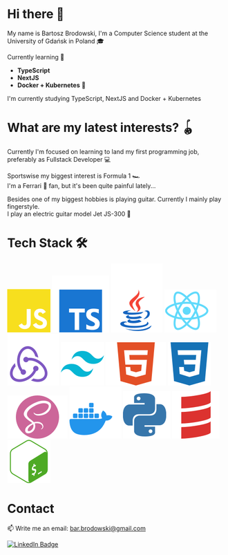 # Hi there 👋

My name is Bartosz Brodowski, I'm a Computer Science student at the University of Gdańsk in Poland :mortar_board:
<br/>

Currently learning :seedling:

- **TypeScript**
- **NextJS**
- **Docker + Kubernetes** :whale:

I'm currently studying TypeScript, NextJS and Docker + Kubernetes

# What are my latest interests? :yo_yo:

Currently I'm focused on learning to land my first programming job, preferably as Fullstack Developer :computer:

Sportswise my biggest interest is Formula 1 :racing_car:  
I'm a Ferrari :racehorse: fan, but it's been quite painful lately...

Besides one of my biggest hobbies is playing guitar. Currently I mainly play fingerstyle.  
I play an electric guitar model Jet JS-300 :guitar:

# Tech Stack :hammer_and_wrench:

<div float="left">
  <img src="./icons/JavaScript.svg" alt="JavaScript">
  <img src="./icons/Typescript.svg" alt="Typescript">
  <img src="./icons/Java.svg" alt="Java">
  <img src="./icons/React.svg" alt="React">
  <img src="./icons/Redux.svg" alt="Redux">
  <img src="./icons/TailwindCSS.svg" alt="TailwindCSS">
  <img src="./icons/HTML.svg" alt="HTML5">
  <img src="./icons/CSS.svg" alt="CSS">
  <img src="./icons/SASS.svg" alt="SASS">
  <img src="./icons/Docker.svg" alt="Docker">
  <img src="./icons/Python.svg" alt="Python">
  <img src="./icons/Scala.svg" alt="Scala">
  <img src="./icons/Bash.svg" alt="Bash">
</div>

# Contact

:mailbox: Write me an email: bar.brodowski@gmail.com

<div id="badges">
  <a href="https://www.linkedin.com/in/bartoszbrodowski/">
    <img src="https://img.shields.io/badge/LinkedIn-blue?style=for-the-badge&logo=linkedin&logoColor=white" alt="LinkedIn Badge"/>
  </a>
</div>

